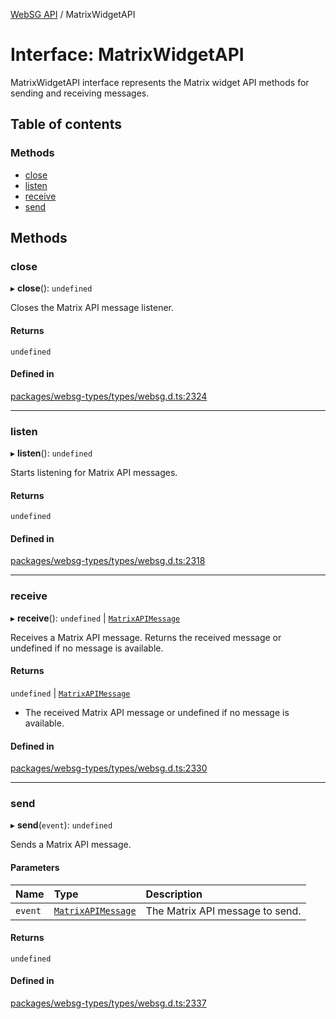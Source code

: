 [WebSG API](../README.md) / MatrixWidgetAPI

# Interface: MatrixWidgetAPI

MatrixWidgetAPI interface represents the Matrix widget API methods for sending and receiving messages.

## Table of contents

### Methods

- [close](MatrixWidgetAPI.md#close)
- [listen](MatrixWidgetAPI.md#listen)
- [receive](MatrixWidgetAPI.md#receive)
- [send](MatrixWidgetAPI.md#send)

## Methods

### close

▸ **close**(): `undefined`

Closes the Matrix API message listener.

#### Returns

`undefined`

#### Defined in

[packages/websg-types/types/websg.d.ts:2324](https://github.com/thirdroom/thirdroom/blob/fe402010/packages/websg-types/types/websg.d.ts#L2324)

___

### listen

▸ **listen**(): `undefined`

Starts listening for Matrix API messages.

#### Returns

`undefined`

#### Defined in

[packages/websg-types/types/websg.d.ts:2318](https://github.com/thirdroom/thirdroom/blob/fe402010/packages/websg-types/types/websg.d.ts#L2318)

___

### receive

▸ **receive**(): `undefined` \| [`MatrixAPIMessage`](../README.md#matrixapimessage)

Receives a Matrix API message. Returns the received message or undefined if no message is available.

#### Returns

`undefined` \| [`MatrixAPIMessage`](../README.md#matrixapimessage)

- The received Matrix API message or undefined if no message is available.

#### Defined in

[packages/websg-types/types/websg.d.ts:2330](https://github.com/thirdroom/thirdroom/blob/fe402010/packages/websg-types/types/websg.d.ts#L2330)

___

### send

▸ **send**(`event`): `undefined`

Sends a Matrix API message.

#### Parameters

| Name | Type | Description |
| :------ | :------ | :------ |
| `event` | [`MatrixAPIMessage`](../README.md#matrixapimessage) | The Matrix API message to send. |

#### Returns

`undefined`

#### Defined in

[packages/websg-types/types/websg.d.ts:2337](https://github.com/thirdroom/thirdroom/blob/fe402010/packages/websg-types/types/websg.d.ts#L2337)

